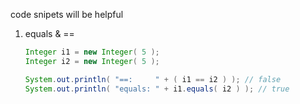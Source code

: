 code snipets will be helpful

1. equals & ==

   ```java
   Integer i1 = new Integer( 5 );
   Integer i2 = new Integer( 5 );
   
   System.out.println( "==:     " + ( i1 == i2 ) ); // false
   System.out.println( "equals: " + i1.equals( i2 ) ); // true
   ```

   